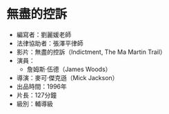 # 無盡的控訴

* 編寫者：劉麗媛老師
* 法律協助者：張澤平律師
* 影片：無盡的控訴（Indictment, The Ma Martin Trail）
* 演員：
  - 詹姆斯‧伍德（James Woods）
* 導演：麥可‧傑克遜（Mick Jackson）
* 出品時間：1996年
* 片長：127分鐘
* 級別：輔導級
